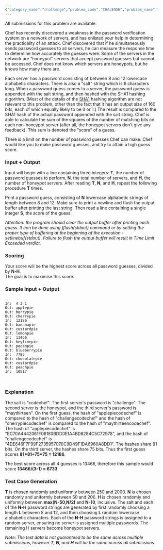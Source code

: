 ```yaml
---
{"category_name":"challenge","problem_code":"CHALENGE","problem_name":"Password Cracking Challenge","languages_supported":{"0":"C","1":"CPP14","2":"JAVA","3":"PYTH","4":"PYTH 3.5","5":"CS2","6":"PAS fpc","7":"PAS gpc","8":"RUBY","9":"PHP","10":"GO","11":"NODEJS","12":"HASK","13":"SCALA","14":"D","15":"PERL","16":"FORT","17":"WSPC","18":"ADA","19":"CAML","20":"ICK","21":"BF","22":"ASM","23":"CLPS","24":"PRLG","25":"ICON","26":"SCM qobi","27":"PIKE","28":"ST","29":"NICE","30":"LUA","31":"BASH","32":"NEM","33":"LISP sbcl","34":"LISP clisp","35":"SCM guile","36":"JS","37":"ERL","38":"TCL","39":"PERL6","40":"TEXT","41":"CLOJ","42":"FS"},"max_timelimit":1,"source_sizelimit":50000,"problem_author":"pieguy","problem_tester":"pragrame","date_added":"11-02-2013","tags":{"0":"ad","1":"bruteforce","2":"challenge","3":"interactive","4":"may13","5":"pieguy"},"editorial_url":"http://discuss.codechef.com/problems/CHALENGE","time":{"view_start_date":1368441284,"submit_start_date":1368441284,"visible_start_date":1368441000,"end_date":1735669800},"is_direct_submittable":false,"layout":"problem"}
---
```

<span class="solution-visible-txt">All submissions for this problem are available.</span><p>Chef has recently discovered a weakness in the password verification system on a network of servers, and has enlisted your help in determining the practicality of an attack.  Chef discovered that if he simultaneously sends password guesses to all servers, he can measure the response time to determine how accurately the guesses were.  Some of the servers in the network are "honeypot" servers that accept password guesses but cannot be accessed.  Chef does not know which servers are honeypots, but he knows how many there are.</p>
<p>Each server has a password consisting of between 8 and 12 lowercase alphabetic characters.  There is also a "salt" string which is 8 characters long.  When a password guess comes to a server, the password guess is appended with the salt string, and then hashed with the SHA1 hashing algorithm.  (Most of the details of the <a href="http://en.wikipedia.org/wiki/SHA-1">SHA1</a> hashing algorithm are not relevant to this problem, other than the fact that it has an output size of 160 bits, each of which equally likely to be 0 or 1.)  The result is compared to the SHA1 hash of the actual password appended with the salt string. Chef is able to calculate the sum of the squares of the number of matching bits on each non-honeypot server (after all, the honeypot servers don't give any feedback).  This sum is denoted the "score" of a guess.</p>
<p>There is a limit on the number of password guesses Chef can make.  Chef would like you to make password guesses, and try to attain a high guess score.</p>
<h3>Input + Output</h3>
<p>Input will begin with a line containing three integers: <b>T</b>, the number of password guesses to perform, <b>N</b>, the total number of servers, and <b>H</b>, the number of honeypot servers.  After reading <b>T</b>, <b>N</b>, and <b>H</b>, repeat the following procedure <b>T</b> times.</p>
<p>Print a password guess, consisting of <b>N</b> lowercase alphabetic strings of length between 8 and 12.  Make sure to print a newline and flush the output buffer after printing the last string.  Then read a line containing a single integer <b>S</b>, the score of the guess.</p>
<p><i>Attention: the program should clear the output buffer after printing each guess. It can be done using fflush(stdout) command or by setting the proper type of buffering at the beginning of the execution - setlinebuf(stdout). Failure to flush the output buffer will result in Time Limit Exceeded verdict.</i></p>
<h3>Scoring</h3>
<p>Your score will be the highest score across all password guesses, divided by <b>N-H</b>.<br />
The goal is to maximise this score.</p>
<h3>Sample Input + Output</h3>
<pre><code>
In:  4 3 1
Out: applepie
Out: berrypie
Out: cherrypie
In:  12186
Out: bananapie
Out: custardpie
Out: lemonpie
In:  13466
Out: keylimepie
Out: pecanpie
Out: blueberrypie
In:  7785
Out: chocolatepie
Out: custardpie
Out: peachpie
In:  10517

</code></pre><h3>Explanation</h3>
<p>The salt is "codechef".  The first server's password is "challenge".  The second server is the honeypot, and the third server's password is "maythirteen".  On the first guess, the hash of "applepiecodechef" is compared to the hash of "challengecodechef" and the hash of "cherrypiecodechef" is compared to the hash of "maythirteencodechef".  The hash of "applepiecodechef" is "EC70A4442061F08180BDD0E1A4BD8284C5C72978", and the hash of "challengecodechef" is "4DE646F7F99F2735957070C9D49F1DA6960A8DD1".  The hashes share 81 bits.  On the third server, the hashes share 75 bits.  Thus the first guess scores <b>81*81+75*75 = 12186</b>.</p>
<p>The best score across all 4 guesses is 13466, therefore this sample would score <b>13466/(3-1) = 6733</b>.</p>
<h3>Test Case Generation</h3>
<p><b>T</b> is chosen randomly and uniformly between 250 and 2000.  <b>N</b> is chosen randomly and uniformly between 50 and 200.  <b>H</b> is chosen randomly and uniformly between <b>max(N-50,N/2)</b> and <b>N-10</b>, inclusive.  The salt and each of the <b>N-H</b> password strings are generated by first randomly choosing a length <b>L</b> between 8 and 12, and then choosing <b>L</b> random lowercase alphabetic characters.  Each of the <b>N-H</b> password strings is assigned to a random server, ensuring no server is assigned multiple passwords.  The remaining H servers become honeypot servers.</p>
<p><i>Note: The test data is not guaranteed to be the same across multiple submissions, however <b>T</b>, <b>N</b>, and <b>H</b> will be the same across all submissions.</i></p>
